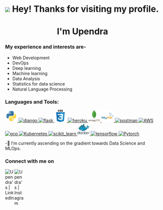 <h1><img src="https://emojis.slackmojis.com/emojis/images/1531849430/4246/blob-sunglasses.gif?1531849430" width="30"/> Hey! Thanks for visiting my profile.</h1>
<h1 align="center">I'm Upendra</h1>

### My experience and interests are-
* Web Development 
* DevOps
* Deep learning
* Machine learning
* Data Analysis
* Statistics for data science
* Natural Language Processing

<h3 align="left">Languages and Tools:</h3>
<p align="left"><a href="https://www.python.org" target="_blank"> <img
        src="https://raw.githubusercontent.com/devicons/devicon/master/icons/python/python-original.svg" alt="python"
        width="40" height="40"/> </a>
    <a href="https://www.djangoproject.com/" target="_blank"> <img
        src="https://brandeps.com/logo-download/D/Django-logo-vector-01.svg" alt="django" width="40" height="40"/>
</a>
    <a href="https://flask.palletsprojects.com/" target="_blank"> <img
        src="https://www.vectorlogo.zone/logos/pocoo_flask/pocoo_flask-icon.svg" alt="flask" width="40" height="40"/>
</a>
    <a href="https://www.w3schools.com/css/" target="_blank"> <img
        src="https://raw.githubusercontent.com/devicons/devicon/master/icons/css3/css3-original-wordmark.svg" alt="css3"
        width="40" height="40"/> </a><a href="https://heroku.com" target="_blank"> <img src="https://www.vectorlogo.zone/logos/heroku/heroku-icon.svg"
                                                        alt="heroku" width="40" height="40"/> </a> <a
        href="https://www.mongodb.com/" target="_blank"> <img
        src="https://raw.githubusercontent.com/devicons/devicon/master/icons/mongodb/mongodb-original-wordmark.svg"
        alt="mongodb" width="40" height="40"/> </a> <a href="https://www.mysql.com/" target="_blank"> <img
        src="https://raw.githubusercontent.com/devicons/devicon/master/icons/mysql/mysql-original-wordmark.svg"
        alt="mysql" width="40" height="40"/> </a><a href="https://postman.com" target="_blank"> <img
        src="https://www.vectorlogo.zone/logos/getpostman/getpostman-icon.svg" alt="postman" width="40" height="40"/>
</a>  <a href="https://aws.amazon.com/" target="_blank"><img
        src="https://brandeps.com/icon-download/A/Amazon-aws-icon-vector-01.svg" alt="AWS" width="40"
        height="40"/> </a> <a href="https://console.cloud.google.com/" target="_blank"><img
        src="https://brandeps.com/logo-download/G/Google-Cloud-logo-vector-01.svg" alt="gcp" width="40" height="40"/>
</a><a href="https://kubernetes.io/" target="_blank"><img
        src="https://brandeps.com/icon-download/K/Kubernetes-icon-vector-02.svg" alt="Kubernetes" width="40" height="40"/>
</a> <a href="https://scikit-learn.org/" target="_blank"> <img
        src="https://upload.wikimedia.org/wikipedia/commons/0/05/Scikit_learn_logo_small.svg" alt="scikit_learn"
        width="40" height="40"/> </a><a
        href="https://www.docker.com/" target="_blank"> <img
        src="https://raw.githubusercontent.com/devicons/devicon/master/icons/docker/docker-original-wordmark.svg"
        alt="docker" width="40" height="40"/> </a>
    <a href="https://www.tensorflow.org/" target="_blank"> <img
            src="https://www.vectorlogo.zone/logos/tensorflow/tensorflow-icon.svg" alt="tensorflow" width="40"
            height="40"/> </a>
    <a href="https://pytorch.org/" target="_blank"> <img
            src="https://miro.medium.com/max/1200/1*bBS_lYMoWhiyJf733Bghwg.jpeg" alt="Pytorch" width="50" height="40"/>
    </a> 
  
  
 -🌱 I’m currently ascending on the gradient towards Data Science and MLOps.
  
  ### Connect with me on
 [<img align="left" alt="Upendra's | LinkedIn" width="30px" src="https://img.icons8.com/color/48/000000/linkedin.png" />][linkedin]
 [<img align="left" alt="Upendra's | Instagram" width="30px" src="https://img.icons8.com/fluent/48/000000/instagram-new.png" />][Instagram]

  
  
  [linkedin]: https://www.linkedin.com/in/upendra243/
  [Instagram]: https://www.instagram.com/upendra243/

<!---
- 👋 Hi, I’m @upendra243
- 👀 I’m interested in ...
- 🌱 I’m currently learning ...
- 💞️ I’m looking to collaborate on ...
- 📫 How to reach me ...


upendra243/upendra243 is a ✨ special ✨ repository because its `README.md` (this file) appears on your GitHub profile.
You can click the Preview link to take a look at your changes.
--->
